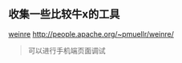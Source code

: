 收集一些比较牛x的工具
------------

[weinre](https://www.npmjs.org/package/weinre) http://people.apache.org/~pmuellr/weinre/

> 可以进行手机端页面调试
